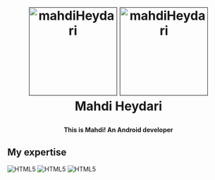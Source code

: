 <h1 align="center">
  <br>
  
  <a href=""><img src="https://images.prismic.io/qovery/c952e642-7c8c-4e2f-854e-b14a14868b3e_kotlin.png?ixlib=gatsbyFP&auto=compress%2Cformat&fit=max&q=50" alt="mahdiHeydari" width="200"></a>
  <a href=""><img src="https://images.yourstory.com/cs/1/b3c70442-ab5e-11e8-8691-f70342131e20/flutter-ios-development1553671137747.jpg?w=1152&fm=auto&ar=2:1&mode=crop&crop=faces" alt="mahdiHeydari" width="200"></a>
  <br>
  Mahdi Heydari
</h1>

<h4 align="center">This is Mahdi! An Android developer</h4>

## My expertise

<p>

<img alt="HTML5" src="https://img.shields.io/badge/flutter-%23E34F26.svg?style=for-the-badge&logo=flutter&logoColor=white" />
<img alt="HTML5" src="https://img.shields.io/badge/dart-%23E34F26.svg?style=for-the-badge&logo=dart&logoColor=white" />
<img alt="HTML5" src="https://img.shields.io/badge/kotlin-%23E34F26.svg?style=for-the-badge&logo=kotlin&logoColor=white" />
<img alt="HTML5" src="https://img.shields.io/badge/git-%23E34F
